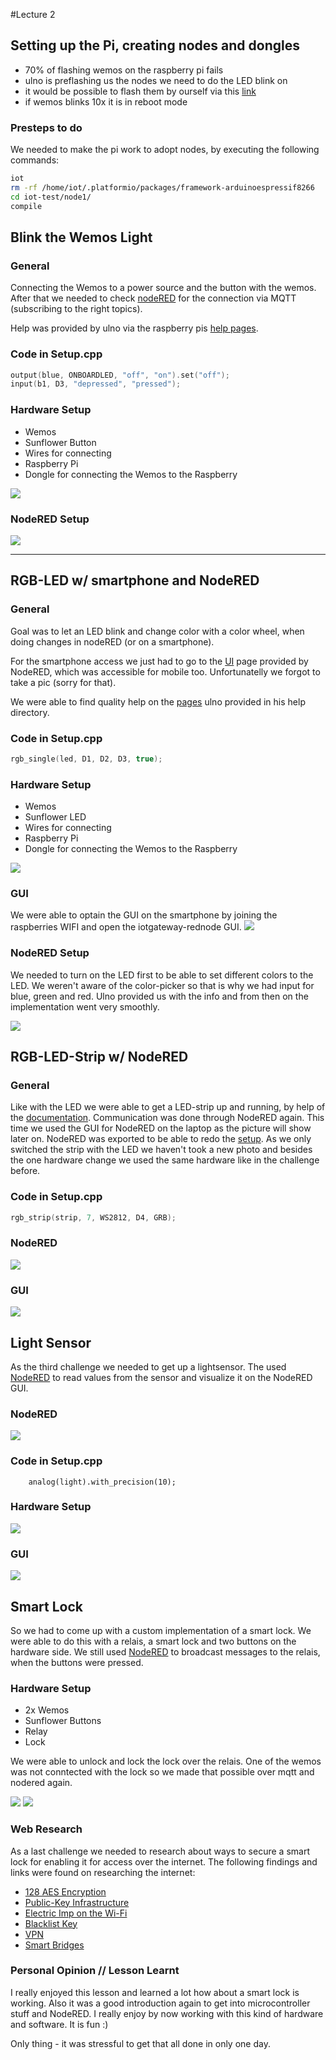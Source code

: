 #Lecture 2

## Setting up the Pi, creating nodes and dongles

- 70% of flashing wemos on the raspberry pi fails
- ulno is preflashing us the nodes we need to do the LED blink on
- it would be possible to flash them by ourself via this [link](https://github.com/iotempire/iotempower/blob/master/doc/installation.rst#installation-on-linux)
- if wemos blinks 10x it is in reboot mode

### Presteps to do

We needed to make the pi work to adopt nodes, by executing the following commands:

```bash	
iot
rm -rf /home/iot/.platformio/packages/framework-arduinoespressif8266
cd iot-test/node1/ 
compile
```

## Blink the Wemos Light
### General
Connecting the Wemos to a power source and the button with the wemos. After that we needed to check [nodeRED](challenge0/ex01_button_nodered.json) for the connection via MQTT (subscribing to the right topics).

Help was provided by ulno via the raspberry pis [help pages](https://iotgateway/doc/nodehelp/button).

### Code in Setup.cpp

```c++
output(blue, ONBOARDLED, "off", "on").set("off");
input(b1, D3, "depressed", "pressed");
```

### Hardware Setup
- Wemos
- Sunflower Button
- Wires for connecting
- Raspberry Pi
- Dongle for connecting the Wemos to the Raspberry

![](challenge0/hardware_button.jpg) 

### NodeRED Setup
![](challenge0/button.png)

***

## RGB-LED w/ smartphone and NodeRED
### General
Goal was to let an LED blink and change color with a color wheel, when doing changes in nodeRED (or on a smartphone).

For the smartphone access we just had to go to the [UI]() page provided by NodeRED, which was accessible for mobile too. Unfortunatelly we forgot to take a pic (sorry for that).

We were able to find quality help on the [pages](https://iotgateway/doc/node_help/rgb_single) ulno provided in his help directory.
 
### Code in Setup.cpp

```c++
rgb_single(led, D1, D2, D3, true);
```
 		
### Hardware Setup
- Wemos
- Sunflower LED
- Wires for connecting
- Raspberry Pi
- Dongle for connecting the Wemos to the Raspberry

![](challenge1/led.jpg)

### GUI
We were able to optain the GUI on the smartphone by joining the raspberries WIFI and open the iotgateway-rednode GUI.
![](challenge1/led_smartphone.jpeg)

### NodeRED Setup
We needed to turn on the LED first to be able to set different colors to the LED. We weren't aware of the color-picker so that is why we had input for blue, green and red. Ulno provided us with the info and from then on the implementation went very smoothly.

![](challenge1/rgb_led_nodered.png)
 		
## RGB-LED-Strip w/ NodeRED
### General
Like with the LED we were able to get a LED-strip up and running, by help of the [documentation](https://iotgateway/doc/node_help/rgb_strip). Communication was done through NodeRED again. This time we used the GUI for NodeRED on the laptop as the picture will show later on. NodeRED was exported to be able to redo the [setup](challenge2/led_strip.json). As we only switched the strip with the LED we haven't took a new photo and besides the one hardware change we used the same hardware like in the challenge before.

### Code in Setup.cpp

```c++
rgb_strip(strip, 7, WS2812, D4, GRB);
```

### NodeRED
![](challenge2/led_strip_nodered.png)
### GUI
![](challenge2/ledstrip.png)


## Light Sensor
As the third challenge we needed to get up a lightsensor. The used [NodeRED]() to read values from the sensor and visualize it on the NodeRED GUI. 

### NodeRED

![](challenge3/flow_light_sensor.PNG)
### Code in Setup.cpp
			
		analog(light).with_precision(10);
		
### Hardware Setup

![](challenge3/light_sensor.jpeg)
	
### GUI
![](challenge3/ui_light_sensor.PNG)

## Smart Lock
So we had to come up with a custom implementation of a smart lock. We were able to do this with a relais, a smart lock and two buttons on the hardware side. We still used [NodeRED](lock/lock-flow.json) to broadcast messages to the relais, when the buttons were pressed. 

### Hardware Setup
- 2x Wemos
- Sunflower Buttons
- Relay
- Lock

We were able to unlock and lock the lock over the relais. One of the wemos was not conntected with the lock so we made that possible over mqtt and nodered again.

![](lock/locked.jpg)
![](lock/unlocked.jpg)

### Web Research
As a last challenge we needed to research about ways to secure a smart lock for enabling it for access over the internet. The following findings and links were found on researching the internet:

 - [128 AES Encryption](https://gizmodo.com/are-smart-locks-secure-or-just-dumb-511093690)
 - [Public-Key Infrastructure](https://gizmodo.com/are-smart-locks-secure-or-just-dumb-511093690)
 - [Electric Imp on the Wi-Fi](https://gizmodo.com/are-smart-locks-secure-or-just-dumb-511093690)
 - [Blacklist Key](https://gizmodo.com/are-smart-locks-secure-or-just-dumb-511093690)
 - [VPN](https://www.tomsguide.com/us/secure-smart-home-how-to,news-19380.html)
 - [Smart Bridges](https://unitedlocksmith.net/blog/8-smart-locks-that-you-can-unlock-with-your-smartphone)

### Personal Opinion // Lesson Learnt
I really enjoyed this lesson and learned a lot how about a smart lock is working. Also it was a good introduction again to get into microcontroller stuff and NodeRED. I really enjoy by now working with this kind of hardware and software. It is fun :)

Only thing - it was stressful to get that all done in only one day.